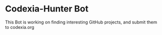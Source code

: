 # Codexia-Hunter Bot

This Bot is working on finding interesting GitHub projects, and submit them to codexia.org
